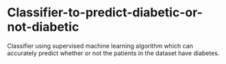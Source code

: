 # Classifier-to-predict-diabetic-or-not-diabetic
Classifier using supervised machine learning algorithm which can accurately predict whether or not the patients in the dataset have diabetes. 
